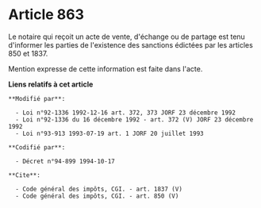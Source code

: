 # Article 863

Le notaire qui reçoit un acte de vente, d'échange ou de partage est tenu d'informer les parties de l'existence des sanctions
édictées par les articles 850 et 1837. 

Mention expresse de cette information est faite dans l'acte.

**Liens relatifs à cet article**

	**Modifié par**:

	  - Loi n°92-1336 1992-12-16 art. 372, 373 JORF 23 décembre 1992
	  - Loi n°92-1336 du 16 décembre 1992 - art. 372 (V) JORF 23 décembre 1992
	  - Loi n°93-913 1993-07-19 art. 1 JORF 20 juillet 1993

	**Codifié par**:

	  - Décret n°94-899 1994-10-17

	**Cite**:

	  - Code général des impôts, CGI. - art. 1837 (V)
	  - Code général des impôts, CGI. - art. 850 (V)
